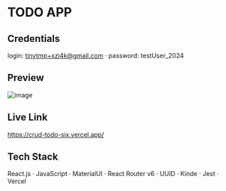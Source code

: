 # TODO APP

## Credentials

login: tinytmp+xzi4k@gmail.com · password: testUser_2024

## Preview

![image](https://github.com/user-attachments/assets/9cf000e0-e949-4dc3-a949-6b3bf6bd3b34)

## Live Link

https://crud-todo-six.vercel.app/

## Tech Stack

React.js · JavaScript · MaterialUI · React Router v6 · UUID · Kinde · Jest · Vercel
